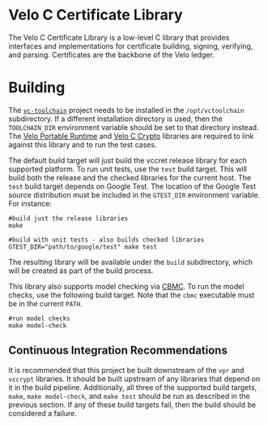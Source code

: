 Velo C Certificate Library
==========================

The Velo C Certificate Library is a low-level C library that provides interfaces
and implementations for certificate building, signing, verifying, and parsing.
Certificates are the backbone of the Velo ledger.

Building
========

The [`vc-toolchain`][vc-toolchain-url] project needs to be installed in the
`/opt/vctoolchain` subdirectory.  If a different installation directory is used,
then the `TOOLCHAIN_DIR` environment variable should be set to that directory
instead.  The [Velo Portable Runtime][vpr-url] and [Velo C Crypto][vccrypt-url]
libraries are required to link against this library and to run the test cases.

[vc-toolchain-url]: https://github.com/VeloPayments/vc-toolchain
[vpr-url]: https://github.com/VeloPayments/vpr
[vccrypt-url]: https://github.com/VeloPayments/vccrypt

The default build target will just build the vccret release library for each
supported platform.  To run unit tests, use the `test` build target.  This will
build both the release and the checked libraries for the current host.  The
`test` build target depends on Google Test.  The location of the Google Test
source distribution must be included in the `GTEST_DIR` environment variable.
For instance:

    #build just the release libraries
    make
    
    #build with unit tests - also builds checked libraries
    GTEST_DIR="path/to/google/test" make test

The resulting library will be available under the `build` subdirectory, which
will be created as part of the build process.

This library also supports model checking via [CBMC][cbmc-url].  To run the
model checks, use the following build target.  Note that the `cbmc` executable
must be in the current `PATH`.

    #run model checks
    make model-check

[cbmc-url]: http://www.cprover.org/cbmc/

Continuous Integration Recommendations
--------------------------------------

It is recommended that this project be built downstream of the `vpr` and
`vccrypt` libraries.  It should be built upstream of any libraries that depend
on it in the build pipeline.  Additionally, all three of the supported build
targets, `make`, `make model-check`, and `make test` should be run as described
in the previous section.  If any of these build targets fail, then the build
should be considered a failure.
